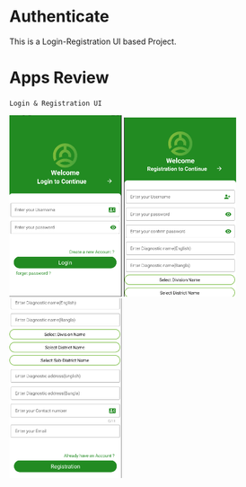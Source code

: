 # Authenticate

This is a Login-Registration UI based Project.

# Apps Review

`Login & Registration UI`

<p>
  <img src="https://github.com/Saruj-chy/Authenticate/blob/main/screenshot/login_screen.PNG"   width="200" title="Splash Screen">
  <img src="https://github.com/Saruj-chy/Authenticate/blob/main/screenshot/reg_screen_1.PNG"   width="200" title="Splash Screen">
  <img src="https://github.com/Saruj-chy/Authenticate/blob/main/screenshot/reg_screen_2.PNG"   width="200" title="Splash Screen">
  
</p>
